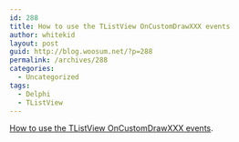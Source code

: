 ```yaml
---
id: 288
title: How to use the TListView OnCustomDrawXXX events
author: whitekid
layout: post
guid: http://blog.woosum.net/?p=288
permalink: /archives/288
categories:
  - Uncategorized
tags:
  - Delphi
  - TListView
---
```

[How to use the TListView OnCustomDrawXXX events][1].

 [1]: http://www.delphidabbler.com/articles?article=16
